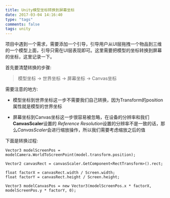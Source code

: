 ```yaml
---
title: Unity模型坐标转换到屏幕坐标
date: 2017-03-04 14:16:40
type: "tags"
comments: false
tags: unity
---
```


项目中遇到一个需求，需要添加一个引导，引导用户从UI层拖拽一个物品到三维的一个模型上面，引导只需在UI层表现即可。这里需要把模型的坐标转换到屏幕的坐标，这里记录一下。

首先要清楚转换的步骤:

> 模型坐标 -> 世界坐标 -> 屏幕坐标 -> Canvas坐标


需要注意的地方:

* 模型坐标到世界坐标这一步不需要我们自己转换，因为Transform的position属性就是模型的世界坐标

* 屏幕坐标到Canvas坐标这一步很容易被忽略，在设备的分辨率和我们**CanvasScaler**设置的
*Reference Resolution*设置的分辨率不是一致的话，那么*CanvasScaler*会进行缩放操作，所以我们需要考虑缩放之后的值

下面是转换过程:

```
Vector3 modelScreenPos = modelCamera.WorldToScreenPoint(model.transform.position);

Vector2 canvasRect = canvasScaler.GetComponent<RectTransform>().rect;

float factorX = canvasRect.width / Screen.width;
float factorY = canvasRect.height / Screen.height;

Vector3 modelCanvasPos = new Vector3(modelScreenPos.x * factorX, modelScreenPos.y * factorY, 0);

```